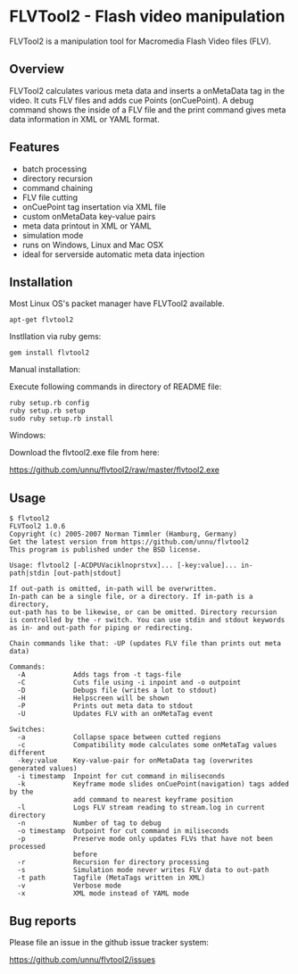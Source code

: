FLVTool2 - Flash video manipulation
==================================

FLVTool2 is a manipulation tool for Macromedia Flash Video files (FLV).

Overview
--------

FLVTool2 calculates various meta data and inserts a onMetaData tag in the video. It cuts FLV files and adds cue Points (onCuePoint). A debug command shows the inside of a FLV file and the print command gives meta data information in XML or YAML format.

Features
--------

- batch processing
- directory recursion
- command chaining
- FLV file cutting
- onCuePoint tag insertation via XML file
- custom onMetaData key-value pairs
- meta data printout in XML or YAML
- simulation mode
- runs on Windows, Linux and Mac OSX
- ideal for serverside automatic meta data injection

Installation
------------

Most Linux OS's packet manager have FLVTool2 available.

```
apt-get flvtool2
```

Instllation via ruby gems:

```
gem install flvtool2
```

Manual installation:

Execute following commands in directory of README file:

```
ruby setup.rb config
ruby setup.rb setup
sudo ruby setup.rb install
```

Windows:

Download the flvtool2.exe file from here:

https://github.com/unnu/flvtool2/raw/master/flvtool2.exe

Usage
-----

```
$ flvtool2 
FLVTool2 1.0.6
Copyright (c) 2005-2007 Norman Timmler (Hamburg, Germany)
Get the latest version from https://github.com/unnu/flvtool2
This program is published under the BSD license.

Usage: flvtool2 [-ACDPUVaciklnoprstvx]... [-key:value]... in-path|stdin [out-path|stdout]

If out-path is omitted, in-path will be overwritten.
In-path can be a single file, or a directory. If in-path is a directory,
out-path has to be likewise, or can be omitted. Directory recursion
is controlled by the -r switch. You can use stdin and stdout keywords
as in- and out-path for piping or redirecting.

Chain commands like that: -UP (updates FLV file than prints out meta data)

Commands:
  -A            Adds tags from -t tags-file
  -C            Cuts file using -i inpoint and -o outpoint
  -D            Debugs file (writes a lot to stdout)
  -H            Helpscreen will be shown
  -P            Prints out meta data to stdout
  -U            Updates FLV with an onMetaTag event

Switches:
  -a            Collapse space between cutted regions
  -c            Compatibility mode calculates some onMetaTag values different
  -key:value    Key-value-pair for onMetaData tag (overwrites generated values)
  -i timestamp  Inpoint for cut command in miliseconds
  -k            Keyframe mode slides onCuePoint(navigation) tags added by the
                add command to nearest keyframe position
  -l            Logs FLV stream reading to stream.log in current directory
  -n            Number of tag to debug
  -o timestamp  Outpoint for cut command in miliseconds
  -p            Preserve mode only updates FLVs that have not been processed
                before
  -r            Recursion for directory processing
  -s            Simulation mode never writes FLV data to out-path
  -t path       Tagfile (MetaTags written in XML)
  -v            Verbose mode
  -x            XML mode instead of YAML mode
```

Bug reports
-----------

Please file an issue in the github issue tracker system:

https://github.com/unnu/flvtool2/issues

